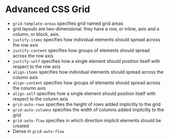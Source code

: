 # Advanced CSS Grid

* `grid-template-areas` specifies grid named grid areas
* grid layouts are two-dimensional: they have a row, or inline, axis and a column, or block, axis.
* `justify-items` specifies how individual elements should spread across the row axis
* `justify-content` specifies how groups of elements should spread across the row axis
* `justify-self` specifies how a single element should position itself with respect to the row axis
* `align-items` specifies how individual elements should spread across the column axis
* `align-content` specifies how groups of elements should spread across the column axis
* `align-self` specifies how a single element should position itself with respect to the column axis
* `grid-auto-rows` specifies the height of rows added implicitly to the grid
* `grid-auto-columns` specifies the width of columns added implicitly to the grid
* `grid-auto-flow` specifies in which direction implicit elements should be created
* Dense in `grid-auto-flow`

